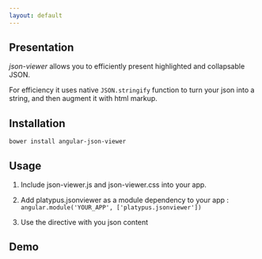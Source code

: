 ```yaml
---
layout: default
---
```


## Presentation

_json-viewer_ allows you to efficiently present highlighted and collapsable JSON. 

For efficiency it uses native `JSON.stringify` function to turn your json into a string, and then augment it with html markup.

## Installation

    bower install angular-json-viewer
    
## Usage

1.  Include json-viewer.js and json-viewer.css into your app.
2.  Add platypus.jsonviewer as a module dependency to your app : `angular.module('YOUR_APP', ['platypus.jsonviewer'])`
3.  Use the directive with you json content


    <div json-viewer="MY_JSON"></div>

    
## Demo

<div class="demo" json-viewer="exempleJson"></div>



